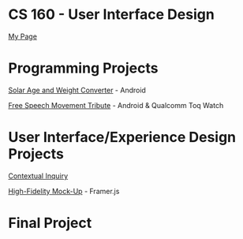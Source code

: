 CS 160 - User Interface Design
==============================

[My Page](http://www.hackster.io/user2184)


# Programming Projects

[Solar Age and Weight Converter](http://www.hackster.io/user2184/prog01-solar-you) - Android

[Free Speech Movement Tribute](http://www.hackster.io/user2184/free-speech-movement-a-tribute) - Android & Qualcomm Toq Watch


# User Interface/Experience Design Projects

[Contextual Inquiry](http://www.hackster.io/user2184/design-01-watches-in-the-wild)

[High-Fidelity Mock-Up](http://www.hackster.io/user2184/derivewatch) - Framer.js


# Final Project

[]()

[]()

